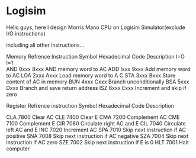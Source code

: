 # Logisim
Hello guys, here I design Morris Mano CPU on Logisim Simulator(exclude I/O instructions)

including all other instructions...


Memory Refrence Instruction
Symbol   Hexadecimal Code	Description
	 	I=O  I=1  		
AND 		0xxx 8xxx 		AND memory word to AC
ADD 		lxxx 9xxx 		Add memory word to AC
LOA 		2xxx Axxx 		Load memory word to A C
STA 		3xxx Bxxx 		Store content of AC in memory
BUN 		4xxx Cxxx 		Branch unconditionally
BSA 		5xxx Dxxx 		Branch and save return address
ISZ 		6xxx Exxx 		Increment and skip if zero


Register Refrence instruction
Symbol   Hexadecimal Code	Description

CLA 		7800 			Clear AC
CLE 		7400 			Clear E
CMA 		7200 			Complement AC
CME 		7100 			Complement E
CIR 		7080 			Circulate right AC and E
CIL 		7040 			Circulate left AC and E
INC 		7020 			Increment AC
SPA 		7010 			Skip next instruction if AC positive
SNA 		7008 			Skip next instruction if AC negative
SZA 		7004 			Skip next instruction if AC zero
SZE 		7002 			Skip next instruction if E is 0
HLT 		7001 			Halt computer
